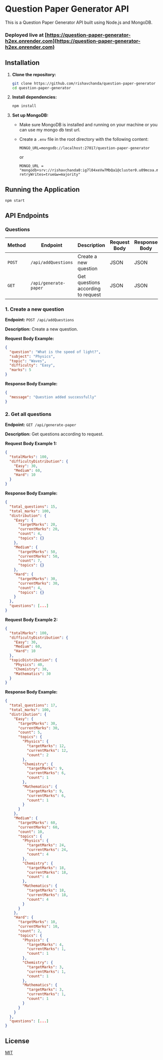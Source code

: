 # Question Paper Generator API

This is a Question Paper Generator API built using Node.js and MongoDB.

### Deployed live at [https://question-paper-generator-h2ex.onrender.com](https://question-paper-generator-h2ex.onrender.com)

## Installation

1. **Clone the repository:**

   ```bash
   git clone https://github.com/rishavchanda/question-paper-generator
   cd question-paper-generator
   ```

2. **Install dependencies:**

   ```bash
   npm install
   ```

3. **Set up MongoDB:**

   - Make sure MongoDB is installed and running on your machine or you can use my mongo db test url.
   - Create a `.env` file in the root directory with the following content:

     ```env
     MONGO_URL=mongodb://localhost:27017/question-paper-generator
     ```

     or

     ```
     MONGO_URL = "mongodb+srv://rishavchanda0:ig7l04xeVw7MbQa1@cluster0.u09mcoa.mongodb.net/?retryWrites=true&w=majority"
     ```

## Running the Application

```bash
npm start
```

## API Endpoints

### Questions

| Method | Endpoint              | Description                        | Request Body | Response Body |
| ------ | --------------------- | ---------------------------------- | ------------ | ------------- |
| `POST` | `/api/addQuestions`   | Create a new question              | JSON         | JSON          |
| `GET`  | `/api/generate-paper` | Get questions according to request | JSON         | JSON          |

### 1. Create a new question

**Endpoint:** `POST /api/addQuestions`

**Description:** Create a new question.

**Request Body Example:**

```json
{
  "question": "What is the speed of light?",
  "subject": "Physics",
  "topic": "Waves",
  "difficulty": "Easy",
  "marks": 5
}
```

**Response Body Example:**

```json
{
  "message": "Question added successfully"
}
```

### 2. Get all questions

**Endpoint:** `GET /api/generate-paper`

**Description:** Get questions according to request.

**Request Body Example 1:**

```json
{
  "totalMarks": 100,
  "difficultyDistribution": {
    "Easy": 30,
    "Medium": 60,
    "Hard": 10
  }
}
```

**Response Body Example:**

```json
{
  "total_questions": 15,
  "total_marks": 100,
  "distribution": {
    "Easy": {
      "targetMarks": 20,
      "currentMarks": 20,
      "count": 4,
      "topics": {}
    },
    "Medium": {
      "targetMarks": 50,
      "currentMarks": 50,
      "count": 7,
      "topics": {}
    },
    "Hard": {
      "targetMarks": 30,
      "currentMarks": 30,
      "count": 4,
      "topics": {}
    }
  },
  "questions": [...]
}
```

**Request Body Example 2:**

```json
{
  "totalMarks": 100,
  "difficultyDistribution": {
    "Easy": 30,
    "Medium": 60,
    "Hard": 10
  },
  "topicDistribution": {
    "Physics": 40,
    "Chemistry": 30,
    "Mathematics": 30
  }
}
```

**Response Body Example:**

```json
{
  "total_questions": 17,
  "total_marks": 100,
  "distribution": {
    "Easy": {
      "targetMarks": 30,
      "currentMarks": 30,
      "count": 5,
      "topics": {
        "Physics": {
          "targetMarks": 12,
          "currentMarks": 12,
          "count": 2
        },
        "Chemistry": {
          "targetMarks": 9,
          "currentMarks": 6,
          "count": 1
        },
        "Mathematics": {
          "targetMarks": 9,
          "currentMarks": 6,
          "count": 1
        }
      }
    },
    "Medium": {
      "targetMarks": 60,
      "currentMarks": 60,
      "count": 10,
      "topics": {
        "Physics": {
          "targetMarks": 24,
          "currentMarks": 24,
          "count": 4
        },
        "Chemistry": {
          "targetMarks": 18,
          "currentMarks": 18,
          "count": 4
        },
        "Mathematics": {
          "targetMarks": 18,
          "currentMarks": 18,
          "count": 4
        }
      }
    },
    "Hard": {
      "targetMarks": 10,
      "currentMarks": 10,
      "count": 2,
      "topics": {
        "Physics": {
          "targetMarks": 4,
          "currentMarks": 1,
          "count": 1
        },
        "Chemistry": {
          "targetMarks": 3,
          "currentMarks": 1,
          "count": 1
        },
        "Mathematics": {
          "targetMarks": 3,
          "currentMarks": 1,
          "count": 1
        }
      }
    }
  },
  "questions": [...]
}
```

## License

[MIT](https://choosealicense.com/licenses/mit/)